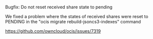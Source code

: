 Bugfix: Do not reset received share state to pending

We fixed a problem where the states of received shares were reset to PENDING
in the "ocis migrate rebuild-jsoncs3-indexes" command

https://github.com/owncloud/ocis/issues/7319

